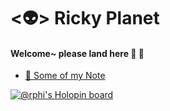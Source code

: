 # <:alien:> Ricky Planet 

#### Welcome~ please land here :rocket: :rocket:

- [ 📓 Some of my Note](https://hackmd.io/@kk6333/HyAjZX3Ws/%2F9TO5xCsPQTiL-A-O5GHZ0A)

[![@rphi's Holopin board](https://holopin.io/api/user/board?user=rphi)](https://holopin.io/@rphi)

<!--![Ricky's github stats](https://github-readme-stats.vercel.app/api?username=shit6333&theme=flag-india)-->
<!--![Top Langs](https://github-readme-stats.vercel.app/api/top-langs/?username=shit6333&theme=flag-india&layout=compact)-->


